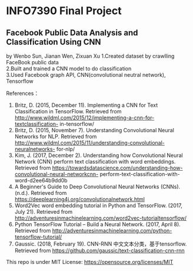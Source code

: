 # INFO7390 Final Project
## Facebook Public Data Analysis and Classification Using CNN  
by Wenbo Sun, Jianan Wen, Zixuan Xu
1.Created dataset by crawlling FaceBook public data  
2.Built and trained a CNN model to do classification   
3.Used Facebook graph API, CNN(convolutional neutral network), Tensorflow  

References：
1. Britz, D. (2015, December 11). Implementing a CNN for Text Classification in TensorFlow.
Retrieved from http://www.wildml.com/2015/12/implementing-a-cnn-for-textclassification-
in-tensorflow/
2. Britz, D. (2015, November 7). Understanding Convolutional Neural Networks for NLP.
Retrieved from http://www.wildml.com/2015/11/understanding-convolutional-neuralnetworks-
for-nlp/
3. Kim, J. (2017, December 2). Understanding how Convolutional Neural Network (CNN)
perform text classification with word embeddings. Retrieved from
https://towardsdatascience.com/understanding-how-convolutional-neural-networkcnn-
perform-text-classification-with-word-d2ee64b9dd0b
4. A Beginner's Guide to Deep Convolutional Neural Networks (CNNs). (n.d.). Retrieved
from https://deeplearning4j.org/convolutionalnetwork.html
5. Word2Vec word embedding tutorial in Python and TensorFlow. (2017, July 21).
Retrieved from http://adventuresinmachinelearning.com/word2vec-tutorialtensorflow/
6. Python TensorFlow Tutorial – Build a Neural Network. (2017, April 8). Retrieved from
http://adventuresinmachinelearning.com/python-tensorflow-tutorial/
7. Gaussic. (2018, February 19). CNN-RNN 中文文本分类，基于tensorflow. Retrieved
from https://github.com/gaussic/text-classification-cnn-rnn


This repo is under MIT License: https://opensource.org/licenses/MIT
